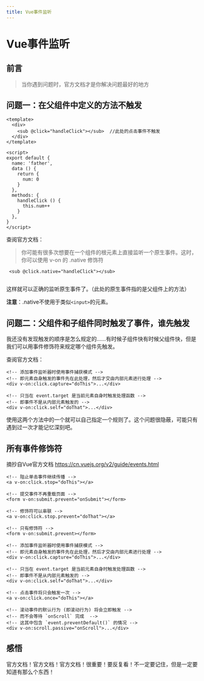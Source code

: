 ```yaml
---
title: Vue事件监听
---
```


# Vue事件监听


## 前言

> 当你遇到问题时，官方文档才是你解决问题最好的地方

## 问题一：在父组件中定义的方法不触发

```
<template>
  <div>
    <sub @click="handleClick"></sub>  //此处的点击事件不触发
  </div>
</template>

<script>
export default {
  name: 'father',
  data () {
    return {
      num: 0
    }
  },
  methods: {
    handleClick () {
      this.num++
    }
  },
}
</script>
```

查阅官方文档：
>你可能有很多次想要在一个组件的根元素上直接监听一个原生事件。这时，你可以使用 v-on 的 .native 修饰符

```
 <sub @click.native="handleClick"></sub>  
 
```

这样就可以正确的监听原生事件了。（此处的原生事件指的是父组件上的方法）

**注意**：.native不使用于类似`<input>`的元素。

## 问题二：父组件和子组件同时触发了事件，谁先触发

我还没有发现触发的顺序是怎么规定的……有时候子组件快有时候父组件快，但是我们可以用事件修饰符来规定哪个组件先触发。

查阅官方文档：
```
<!-- 添加事件监听器时使用事件捕获模式 -->
<!-- 即元素自身触发的事件先在此处理，然后才交由内部元素进行处理 -->
<div v-on:click.capture="doThis">...</div>

<!-- 只当在 event.target 是当前元素自身时触发处理函数 -->
<!-- 即事件不是从内部元素触发的 -->
<div v-on:click.self="doThat">...</div>
```

使用这两个方法中的一个就可以自己指定一个规则了。这个问题很隐蔽，可能只有遇到过一次才能记忆深刻吧。

## 所有事件修饰符

摘抄自Vue官方文档  https://cn.vuejs.org/v2/guide/events.html
```
<!-- 阻止单击事件继续传播 -->
<a v-on:click.stop="doThis"></a>

<!-- 提交事件不再重载页面 -->
<form v-on:submit.prevent="onSubmit"></form>

<!-- 修饰符可以串联 -->
<a v-on:click.stop.prevent="doThat"></a>

<!-- 只有修饰符 -->
<form v-on:submit.prevent></form>

<!-- 添加事件监听器时使用事件捕获模式 -->
<!-- 即元素自身触发的事件先在此处理，然后才交由内部元素进行处理 -->
<div v-on:click.capture="doThis">...</div>

<!-- 只当在 event.target 是当前元素自身时触发处理函数 -->
<!-- 即事件不是从内部元素触发的 -->
<div v-on:click.self="doThat">...</div>

<!-- 点击事件将只会触发一次 -->
<a v-on:click.once="doThis"></a>

<!-- 滚动事件的默认行为 (即滚动行为) 将会立即触发 -->
<!-- 而不会等待 `onScroll` 完成  -->
<!-- 这其中包含 `event.preventDefault()` 的情况 -->
<div v-on:scroll.passive="onScroll">...</div>
```

## 感悟

官方文档！官方文档！官方文档！很重要！要反复看！不一定要记住，但是一定要知道有那么个东西！